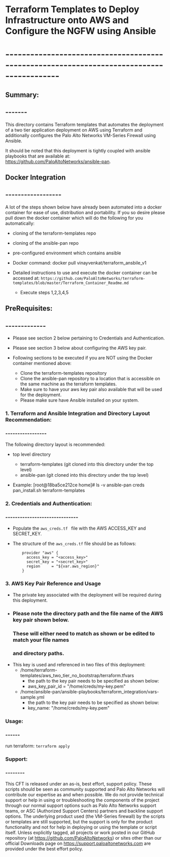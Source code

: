 # Terraform Templates to Deploy Infrastructure onto AWS and Configure the NGFW using Ansible
# -----------------------------------------------------------------------------------------

## Summary:
## -------

This directory contains Terraform templates that automates the deployment of a two tier 
application deployment on AWS using Terraform and additionally configures the Palo Alto 
Networks VM-Series Firewall using Ansible. 

It should be noted that this deployment is tightly coupled with ansible playbooks that are available 
at: https://github.com/PaloAltoNetworks/ansible-pan. 

## Docker Integration
## ------------------

A lot of the steps shown below have already been automated into a docker container
for ease of use, distribution and portability. If you so desire please pull down the docker container
which will do the following for you automatically:
 - cloning of the terraform-templates repo
 - cloning of the ansible-pan repo
 - pre-configured environment which contains ansible 

 - Docker command:
   docker pull vinayvenkat/terraform_ansbile_v1
 
 - Detailed instructions to use and execute the docker container
   can be accessed at: 
   ``` https://github.com/PaloAltoNetworks/terraform-templates/blob/master/Terraform_Container_Readme.md ```
   - Execute steps 1,2,3,4,5 

##  PreRequisites:
##  -------------
 - Please see section 2 below pertaining to Credentials and Authentication.
 - Please see section 3 below about configuring the AWS key pair.

 - Following sections to be executed if you are NOT using the Docker 
   container mentioned above:
    - Clone the terraform-templates repository
    - Clone the ansible-pan repository to a location that is accessible on the same
      machine as the terraform templates.
    - Make sure to have your aws key pair also available that will be used 
      for the deployment. 
    - Please make sure have Ansible installed on your system. 

### 1. Terraform and Ansible Integration and Directory Layout Recommendation:
### -----------------

  The following directory layout is recommended:

  - top level directory
      - terraform-templates (git cloned into this directory under the top level)
      - ansible-pan         (git cloned into this directory under the top level)

  - Example:
    [root@18ba5ce212ce home]# ls -v
    ansible-pan  creds  pan_install.sh  terraform-templates


### 2. Credentials and Authentication:
### ------------------------------

  - Populate the ```aws_creds.tf ``` file with the AWS ACCESS_KEY and SECRET_KEY.

  - The structure of the ```aws_creds.tf``` file should be as follows:

    ```
        provider "aws" {
          access_key = "<access_key>"
          secret_key = "<secret_key>"
          region     = "${var.aws_region}"
        }
    ```

### 3. AWS Key Pair Reference and Usage 

  - The private key associated with the deployment will be required during this deployment. 
  - ### Please note the directory path and the file name of the AWS key pair shown below.
    ### These will either need to match as shown or be edited to match your file names 
    ### and directory paths.
  - This key is used and referenced in two files of this deployment:
    - /home/terraform-templates/aws_two_tier_no_bootstrap/terraform.tfvars
      - the path to the key pair needs to be specified as shown below:
      - aws_key_pair_id = "/home/creds/my-key.pem"
    - /home/ansible-pan/ansible-playbooks/terraform_integration/vars-sample.yml
      - the path to the key pair needs to be specified as shown below:
      - key_name: "/home/creds/my-key.pem"

### Usage:
### ------

   run terraform: ```terraform apply```

### Support:
### --------

This CFT is released under an as-is, best effort, support policy. These scripts should be seen as community supported and Palo Alto Networks will contribute our expertise as and when possible. We do not provide technical support or help in using or troubleshooting the components of the project through our normal support options such as Palo Alto Networks support teams, or ASC (Authorized Support Centers) partners and backline support options. The underlying product used (the VM-Series firewall) by the scripts or templates are still supported, but the support is only for the product functionality and not for help in deploying or using the template or script itself. Unless explicitly tagged, all projects or work posted in our GitHub repository (at https://github.com/PaloAltoNetworks) or sites other than our official Downloads page on https://support.paloaltonetworks.com are provided under the best effort policy.
